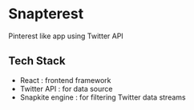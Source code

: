 # Snapterest
Pinterest like app using Twitter API

## Tech Stack
* React : frontend framework
* Twitter API : for data source
* Snapkite engine : for filtering Twitter data streams
